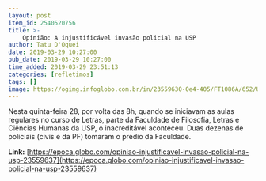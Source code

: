 ```yaml
---
layout: post
item_id: 2540520756
title: >-
    Opinião: A injustificável invasão policial na USP
author: Tatu D'Oquei
date: 2019-03-29 10:27:00
pub_date: 2019-03-29 10:27:00
time_added: 2019-03-29 23:51:13
categories: [refletimos]
tags: []
image: https://ogimg.infoglobo.com.br/in/23559630-0e4-405/FT1086A/652/USP-Aerea.jpg
---
```


Nesta quinta-feira 28, por volta das 8h, quando se iniciavam as aulas regulares no curso de Letras, parte da Faculdade de Filosofia, Letras e Ciências Humanas da USP, o inacreditável aconteceu. Duas dezenas de policiais (civis e da PF) tomaram o prédio da Faculdade.

**Link:** [https://epoca.globo.com/opiniao-injustificavel-invasao-policial-na-usp-23559637](https://epoca.globo.com/opiniao-injustificavel-invasao-policial-na-usp-23559637)

